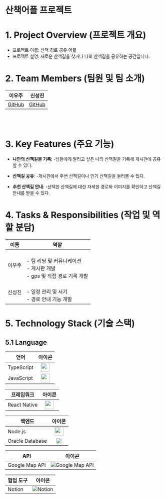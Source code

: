 # 산책어플 프로젝트

# 1. Project Overview (프로젝트 개요)
- 프로젝트 이름: 산책 경로 공유 어플
- 프로젝트 설명: 새로운 산책길을 찾거나 나의 산책길을 공유하는 공간입니다.


# 2. Team Members (팀원 및 팀 소개)
| 이우주 | 신성진 |
|:------:|:------:| 
| [GitHub](https://github.com/) | [GitHub](https://github.com/) | 

<br/>
<br/>

# 3. Key Features (주요 기능)

- **나만의 산책길을 기록**:
  -남들에게 알리고 싶은 나의 산책길을 기록해 게시판에 공유할 수 있다.

- **산책길  공유**:
  -게시판에서 주변 산책길이나 인기 산책길을 둘러볼 수 있다.

- **추천 산책길 안내**:
  -선택한 산책길에 대한 자세한 경로와 이미지를 확인하고 산책길 안내를 받을 수 있다.


# 4. Tasks & Responsibilities (작업 및 역할 분담)

| 이름   | 역할 |
|--------|------|
| 이우주 | <br>- 팀 리딩 및 커뮤니케이션<br>- 게시판 개발<br>- gps 및 직접 경로 기록 개발<br> |
| 신성진 | <br>- 일정 관리 및 서기<br>- 경로 안내 기능 개발<br> |

# 5. Technology Stack (기술 스택)

## 5.1 Language

| 언어        | 아이콘 |
|-------------|:------:|
| TypeScript  | <img src="https://img.shields.io/badge/typescript-3178C6?style=for-the-badge&logo=typescript&logoColor=white" height="28"> |
| JavaScript  | <img src="https://img.shields.io/badge/javascript-F7DF1E?style=for-the-badge&logo=javascript&logoColor=black" height="28"> |

| 프레임워크    | 아이콘 |
|--------------|:------:|
| React Native | <img src="https://img.shields.io/badge/react%20native-20232A?style=for-the-badge&logo=react&logoColor=61DAFB" height="28"> |

| 백엔드         | 아이콘 |
|----------------|:------:|
| Node.js        | <img src="https://img.shields.io/badge/node.js-339933?style=for-the-badge&logo=nodedotjs&logoColor=white" height="28"> |
| Oracle Database | <img src="https://img.shields.io/badge/oracle-F80000?style=for-the-badge&logo=oracle&logoColor=white"> |

| API           | 아이콘 |
|---------------|:------:|
| Google Map API | ![Google Map API](https://img.shields.io/badge/google%20maps-4285F4?style=for-the-badge&logo=google-maps&logoColor=white)

| 협업 도구 | 아이콘 |
|-----------|:------:|
| Notion    | ![Notion](https://github.com/user-attachments/assets/34141eb9-deca-)

<br/>
<br/>
